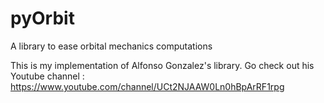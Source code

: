 # pyOrbit
A library to ease orbital mechanics computations

This is my implementation of Alfonso Gonzalez's library. Go check out his Youtube channel :
https://www.youtube.com/channel/UCt2NJAAW0Ln0hBpArRF1rpg
